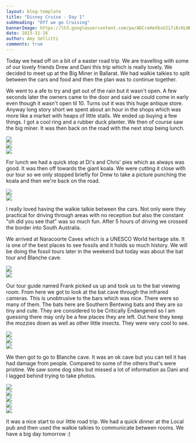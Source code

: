 ```yaml
---
layout: blog-template
title: "Disney Cruise - Day 1"
subHeading: "Off we go Cruising"
bannerImage: https://lh3.googleusercontent.com/pw/ADCreHeVbvUJ17i6cKLNRsRpXplZwxUJ62BG6NhSHI5HHlzOwQwEOaDJQ1B6iB1hcM9dv2QOOK5LVatCgo-6bTLa-9O3z-0BmLslUoGrmxEkcj5-joFFBrKg=w2400
date: 2023-11-16
author: Amy Sellitti
comments: true
---
```


Today we head off on a bit of a easter road trip. We are travelling with some of our lovely friends Drew and Dani this trip which is really lovely. We decided to meet up at the Big Miner in Ballarat. We had walkie talkies to split between the cars and food and then the plan was to continue together. 

We went to a afe to try and get out of the rain but it wasn't open. A few seconds later the owners came to the door and said we could come in early even though it wasn't open til 10. Turns out it was this huge antique store. Anyway long story short we spent about an hour in the shops which was more like a market with heaps of little stalls. We ended up buying a few things. I got a cool ring and a rubber duck planter. We then of course saw the big miner. It was then back on the road with the next stop being lunch. 

<div class="center-image"><img src="https://lh3.googleusercontent.com/pw/AMWts8CAHKPcp2TSkunnfkHGk-ASKBgmr7jAcoV6I-Hi9xer-I3pbgYoJHou9qi_cI8oQUlzcd7E_KKz984C7nlkfGMGMbBe5vZffxTJdVdSUVGk0Lm2h_1a=w2400" /></div>
<div class="center-image"><img src="https://lh3.googleusercontent.com/pw/AMWts8BvV-SOrUNit4ajT2K0sdxV5tELWkyuYK3eEZynfMOcQyrnOZBsOzUc3cDCVjlturt-tJAgigyETcpzXKux5wwnLk66f6E_vFMGRiEWC8_Rrl1ojCPe=w2400" /></div>
<div class="center-image"><img src="https://lh3.googleusercontent.com/pw/AMWts8AA6BlVlIEFxPRrwKRja0pO3FK_GNie9NRayv40FobG2oznqJWoMLem3oLlLt0bDM37Z_uaa8iMHvADJkg2UIK9jVqenYUWqb6EU3No_NJuZkYRDGqr=w2400" /></div>

For lunch we had a quick stop at Di's and Chris' pies which as always was good. It was then off towards the giant koala. We were cutting it close with our tour so we only stopped briefly for Drew to take a picture punching the koala and then we're back on the road. 

<div class="center-image"><img src="https://lh3.googleusercontent.com/pw/AMWts8DblM52TSGa6PWuOdo3FhEER13GOZC76nL7oaJSuxPkNwDb-mXFEkiK0W4rznKQFHkRYvPimKde4_glAk1U4WcZU36h0_gxELcMgsWXFwh20uPc8_wn=w2400" /></div>
<div class="center-image"><img src="https://lh3.googleusercontent.com/pw/AMWts8CRiTS7iLhof1Rhk4GOety1DI-82IuWNhJQjHupCVqCX27byWZQrMTTn0dAmo4cySmn8zx-DRstPjZIYU4weKlXESq6fPLfrOt5E8zglOeDyu_LlUF2=w2400" /></div>

I really loved having the walkie talkie between the cars. Not only were they practical for driving through areas with no reception but also the constant "oh did you see that" was so much fun. After 5 hours of driving we crossed the border into South Australia. 

We arrived at Naracoorte Caves which is a UNESCO World heritage site. It is one of the best places to see fossils and it holds so much history. We will be doing the fossil tours later in the weekend but today was about the bat tour and Blanche cave. 

<div class="center-image"><img src="https://lh3.googleusercontent.com/pw/AMWts8CUv3gF3OxqlpW1CAkKnlW8XEHuUAn3dV8RN1-5J_KJ-jDKZRvHLSuqVYkwMcxurHXO3yt7HTxY3wcd02wvzRXaYJCIHgw_NYC2ghoOvbZpx4JdNczV=w2400" /></div>
<div class="center-image"><img src="https://lh3.googleusercontent.com/pw/AMWts8AUaMbc7y8pvSimAEhi3Mcp1L6wYgbPtJIibVeOJRGB_g4QUkaeJruKAvw5hREt26lbXGzzTfEe36L76Gxmx-TEIp7Um2izQ2KQ5uUbRAeXAZh1INzX=w2400" /></div>


Our tour guide named Frank picked us up and took us to the bat viewing room. From here we got to look at the bat cave through the infrared cameras. This is unobtrusive to the bars which was nice. There were so many of them. The bats here are Southern Bentwing bats and they are so tiny and cute. They are considered to be Critically Endangered so I am guessing there may only be a few places they are left. Out here they keep the mozzies down as well as other little insects. They were very cool to see. 

<div class="center-image"><img src="https://lh3.googleusercontent.com/pw/AMWts8C_F3QbKbaVOwvOzuUYM9d0rRWfDWDS1WqIHvPiPGd-7QRLexl-53razjFDRbxmV3Qpn13kg5eaZp8R2EqPYiu2pml3prGSkIOY09CVqC6dWf-m8mJ-=w2400" /></div>
<div class="center-image"><img src="https://lh3.googleusercontent.com/pw/AMWts8ClbvLhl8RDeh4UcjFJ21VLcGABwz--xMTbzDML79NOb2BFqWkyeXRMZ07lTvl51NmAZLr2idfYCKL8TwtiIhQrbFXg5j7bqS8AVIb9J6_sX1wrjjJu=w2400" /></div>
<div class="center-image"><img src="https://lh3.googleusercontent.com/pw/AMWts8AfNlXYShwRTMklVe9LCkp75f_UJ74ywoCRuzs_wT3K0UCcNxflUdRTlhei5ODphLZflFjTnSYOigVEC46kjKpPPkgceeAX3rP2A1qtLfciZjl5r60w=w2400" /></div>

We then got to go to Blanche cave. It was an ok cave but you can tell it has had damage from people. Compared to some of the others that's were pristine. We saw some dog sites but missed a lot of information as Dani and I lagged behind trying to take photos. 

<div class="center-image"><img src="https://lh3.googleusercontent.com/pw/AMWts8DvwDbd5hODDC5gURYqNAFsGEhpuhAd5e8rBzNq_YaGbzM6K9L0uq9CWZuEQ59is5_f-mOFhvBamWDhCR4xmNyMJpasLAQK6YGV2anbkI4Nmmyf_EMK=w2400" /></div>
<div class="center-image"><img src="https://lh3.googleusercontent.com/pw/AMWts8AJ4lS4GP5XsGuA4a3JDNMZ6bPj7deR3iB85DEfKwFOrlU8mlovs5BdA8Ff0_vAwrchWDiPvYFAp2Uj_oz-poZjF4LdZtXMF5s6HPGC6l5Zr9lVG0-u=w2400" /></div>
<div class="center-image"><img src="https://lh3.googleusercontent.com/pw/AMWts8DO7pryQY653FhcCysk9jXx_IhckJnzmFnrpqhvVpY91_nYcxjcgYIicrZY3_kLeeVa_IXSItKiq6w2ni05E4Y92eYcR_Ippn-BiWncY-TuIFrsKmDR=w2400" /></div>
<div class="center-image"><img src="https://lh3.googleusercontent.com/pw/AMWts8DteGZGlKA39AgLv1Xy7FVSYvhctRcRPX5UANbT_BkIaHVVfspYRp6OuqilPCeiZGUU98N3C68vE38UyIHdRlxKS-eXP--Yy9oEPrGqMVHxGCWzVYeJ=w2400" /></div>
<div class="center-image"><img src="https://lh3.googleusercontent.com/pw/AMWts8BChmaIn5pjr8awtM2H6QQkIoVUl1OsLXE1-_Kl0xP7b_8rdgJRbxWaI4qxYzCt3Yna4kIapIs-CeQgRjbyowAyrJfLqqYwnPe-R48UuCzJZh89vFaj=w2400" /></div>

It was a nice start to our little road trip. We had a quick dinner at the Local pub and then used the walkie talkies to communicate between rooms. We have a big day tomorrow :)





